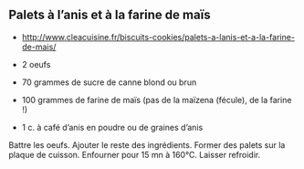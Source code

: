 ## Palets à l’anis et à la farine de maïs

* http://www.cleacuisine.fr/biscuits-cookies/palets-a-lanis-et-a-la-farine-de-mais/

* 2 oeufs
* 70 grammes de sucre de canne blond ou brun
* 100 grammes de farine de maïs (pas de la maïzena (fécule), de la farine !)
* 1 c. à café d’anis en poudre ou de graines d’anis

Battre les oeufs. Ajouter le reste des ingrédients. Former des palets sur la plaque de cuisson. Enfourner pour 15 mn à 160°C. Laisser refroidir.
